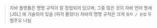 > 자바 플랫폼은 명명 규칙이 잘 정립되어 있으며, 그중 많은 것이 자바 언어 명세[JSL] 에 기술되어 있음 (허걱 몰랐다)
> 자바의 명명 규칙은 크게 `철자 / 문법` 두 범주오 나뉨 
